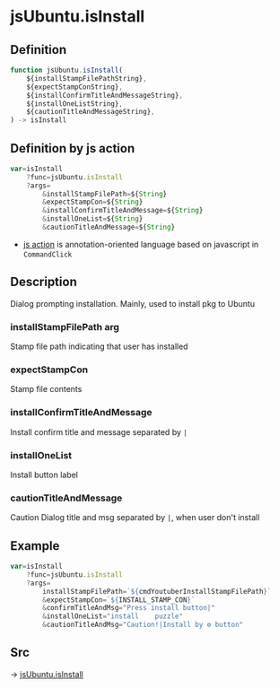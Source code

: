 # jsUbuntu.isInstall

## Definition

```js.js
function jsUbuntu.isInstall(
	${installStampFilePathString},
	${expectStampConString},
	${installConfirmTitleAndMessageString},
	${installOneListString},
	${cautionTitleAndMessageString},
) -> isInstall
```


## Definition by js action

```js.js
var=isInstall
	?func=jsUbuntu.isInstall
	?args=
		&installStampFilePath=${String}
		&expectStampCon=${String}
		&installConfirmTitleAndMessage=${String}
		&installOneList=${String}
		&cautionTitleAndMessage=${String}
```

- [js action](#) is annotation-oriented language based on javascript in `CommandClick`

## Description

Dialog prompting installation.
Mainly, used to install pkg to Ubuntu

### installStampFilePath arg

Stamp file path indicating that user has installed

### expectStampCon

Stamp file contents

### installConfirmTitleAndMessage

Install confirm title and message separated by `|`

### installOneList

Install button label

### cautionTitleAndMessage

Caution Dialog title and msg separated by `|`, when user don't install


## Example

```js.js
var=isInstall
    ?func=jsUbuntu.isInstall
    ?args=
        installStampFilePath=`${cmdYoutuberInstallStampFilePath}`
        &expectStampCon=`${INSTALL_STAMP_CON}`
        &confirmTitleAndMsg="Press install button|"
        &installOneList="install	puzzle"
        &cautionTitleAndMsg="Caution!|Install by ⚙️ button"
```


## Src

-> [jsUbuntu.isInstall](https://github.com/puutaro/CommandClick/blob/master/app/src/main/java/com/puutaro/commandclick/fragment_lib/terminal_fragment/js_interface/JsUbuntu.kt#L273)


